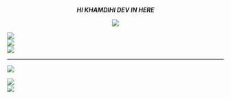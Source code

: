 <p align="center"><i> <b> HI KHAMDIHI DEV IN HERE </b>
</p>
<p align="center">
<img src="https://media.tenor.com/hhT_CuCzYwkAAAAC/zero-two.gif">
</p>

![](https://github-readme-stats.vercel.app/api?username=khamdihi-dev&theme=nord&hide_border=false&include_all_commits=true&count_private=true)<br/>
![](https://github-readme-streak-stats.herokuapp.com/?user=khamdihi-dev&theme=nord&hide_border=false)<br/>
![](https://github-readme-stats.vercel.app/api/top-langs/?username=khamdihi-dev&theme=nord&hide_border=false&include_all_commits=true&count_private=true&layout=compact)

---
[![](https://visitcount.itsvg.in/api?id=khamdihi-dev&icon=0&color=0)](https://visitcount.itsvg.in)

[![](https://img.shields.io/badge/Whatsapp-white?logo=Whatsapp&logoColor=Brightgreen&labelColor=white)](https://wa.me/6285729416714?text=Asalamualaikum+bang)<br>
[![](https://img.shields.io/badge/Instagram-pink?logo=Instagram&logoColor=pink&labelColor=white)](https://www.instagram.com/i.envy.id)
<!-- Proudly created with GPRM ( https://gprm.itsvg.in ) -->
